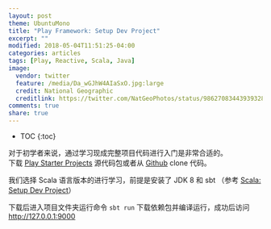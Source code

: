 ```yaml
---
layout: post
theme: UbuntuMono
title: "Play Framework: Setup Dev Project"
excerpt: ""
modified: 2018-05-04T11:51:25-04:00
categories: articles
tags: [Play, Reactive, Scala, Java]
image:
  vendor: twitter
  feature: /media/Da_wGJhW4AIaSxO.jpg:large
  credit: National Geographic
  creditlink: https://twitter.com/NatGeoPhotos/status/986270834439393280
comments: true
share: true
---
```


* TOC
{:toc}

对于初学者来说，通过学习现成完整项目代码进行入门是非常合适的。<br>
下载 [Play Starter Projects](https://www.playframework.com/download) 源代码包或者从 [Github](https://github.com/playframework/play-scala-starter-example) clone 代码。

我们选择 Scala 语言版本的进行学习，前提是安装了 JDK 8 和 sbt （参考 [Scala: Setup Dev Project](/articles/scala-setup-dev-project/)）

下载后进入项目文件夹运行命令 `sbt run` 下载依赖包并编译运行，成功后访问 http://127.0.0.1:9000
